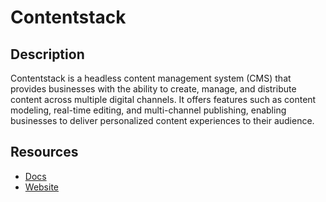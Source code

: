 # Contentstack

## Description
Contentstack is a headless content management system (CMS) that provides businesses with the ability to create, manage, and distribute content across multiple digital channels. It offers features such as content modeling, real-time editing, and multi-channel publishing, enabling businesses to deliver personalized content experiences to their audience.

## Resources
* [Docs](https://www.contentstack.com/docs)
* [Website](contentstack.io)